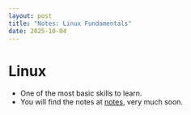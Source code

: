 ```yaml
---
layout: post
title: "Notes: Linux Fundamentals"
date: 2025-10-04
---
```


# Linux
- One of the most basic skills to learn. 
- You will find the notes at <a href="/notes">notes</a>, very much soon.
